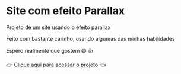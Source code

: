 # Site com efeito Parallax

 Projeto de um site usando o efeito parallax
 
 Feito com bastante carinho, usando algumas das minhas habilidades 
 
 Espero realmente que gostem :smile: :thumbsup:
 
 :point_right: [Clique aqui para acessar o projeto](https://odraudep.github.io/site-parallax/) :point_left:
